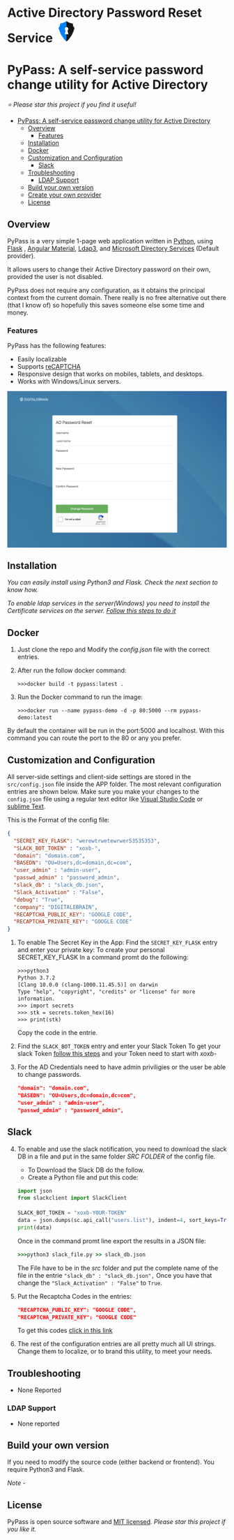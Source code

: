 # Active Directory Password Reset Service ![PyPass Logo](src/pypass.png)
# PyPass: A self-service password change utility for Active Directory

*:star: Please star this project if you find it useful!*

- [PyPass: A self-service password change utility for Active Directory](#pypass-a-self-service-password-change-utility-for-active-directory)
  - [Overview](#overview)
    - [Features](#features)
  - [Installation](#installation)
  - [Docker](#docker)
  - [Customization and Configuration](#customization-and-configuration)
    - [Slack](#slack)
  - [Troubleshooting](#troubleshooting)
    - [LDAP Support](#ldap-support)
  - [Build your own version](#build-your-own-version)
  - [Create your own provider](#create-your-own-provider)
  - [License](#license)

## Overview

PyPass is a very simple 1-page web application written in [Python](https://www.python.org/), using [Flask](http://flask.pocoo.org/) , [Angular Material](https://material.angular.io/), [Ldap3](https://ldap3.readthedocs.io/), and [Microsoft Directory Services](https://docs.microsoft.com/en-us/dotnet/api/system.directoryservices) (Default provider).

It allows users to change their Active Directory password on their own, provided the user is not disabled.

PyPass does not require any configuration, as it obtains the principal context from the current domain. There really is no free alternative out there (that I know of) so hopefully this saves someone else some time and money.

### Features

PyPass has the following features:

- Easily localizable
- Supports [reCAPTCHA](https://www.google.com/recaptcha/intro/index.html)
- Responsive design that works on mobiles, tablets, and desktops.
- Works with Windows/Linux servers.

<img align="center" src="src/screen.png"></img>

## Installation

*You can easily install using Python3 and Flask. Check the next section to know how.*

*To enable ldap services in the server(Windows) you need to install the Certificate services on the server.
[Follow this steps to do it](https://www.watchguard.com/help/docs/ssl/3/en-us/content/en-us/manage_system/active_directory_auth_w-ldap-ssl.html)*


## Docker

1.  Just clone the repo and Modify the *config.json* file with the correct entries.
2.  After run the follow docker command:

    ``` docker
    >>>docker build -t pypass:latest .
    ```
3.  Run the Docker command to run the image:

    ```docker
    >>>docker run --name pypass-demo -d -p 80:5000 --rm pypass-demo:latest
    ```
By default the container will be run in the port:5000 and localhost. With this command you can route the port to the 80 or any you prefer.


## Customization and Configuration

All server-side settings and client-side settings are stored in the `src/config.json` file inside the APP folder.
The most relevant configuration entries are shown below. Make sure you make your changes to the `config.json` file using a regular text editor like [Visual Studio Code](https://code.visualstudio.com) or [sublime Text](https://www.sublimetext.com/).

This is the Format of the config file:

``` json
{
  "SECRET_KEY_FLASK": "werewtrwetewrwer53535353",
  "SLACK_BOT_TOKEN" : "xoxb-",
  "domain": "domain.com",
  "BASEDN": "OU=Users,dc=domain,dc=com",
  "user_admin" : "admin-user",
  "passwd_admin" : "password_admin",
  "slack_db" : "slack_db.json",
  "Slack_Activation" : "False",
  "debug": "True",
  "company": "DIGITALEBRAIN",
  "RECAPTCHA_PUBLIC_KEY": "GOOGLE CODE",
  "RECAPTCHA_PRIVATE_KEY": "GOOGLE CODE"
}
```


1.  To enable The Secret Key in the App:
    Find the `SECRET_KEY_FLASK` entry and enter your private key:
    To create your personal SECRET_KEY_FLASK In a command promt do the following:
    ``` command
    >>>python3
    Python 3.7.2
    [Clang 10.0.0 (clang-1000.11.45.5)] on darwin
    Type "help", "copyright", "credits" or "license" for more information.
    >>> import secrets
    >>> stk = secrets.token_hex(16)
    >>> print(stk)
    ```
    Copy the code in the entrie.

2.  Find the `SLACK_BOT_TOKEN` entry and enter your Slack Token
    To get your slack Token [follow this steps](https://get.slack.help/hc/en-us/articles/215770388-Create-and-regenerate-API-tokens) and your Token need to start with *xoxb-*

3. For the AD Credentials need to have admin priviligies or the user be able to change passwords.

    ``` json
    "domain": "domain.com",
    "BASEDN": "OU=Users,dc=domain,dc=com",
    "user_admin" : "admin-user",
    "passwd_admin" : "password_admin",
    ```
## Slack

4. To enable and use the slack notification, you need to download the slack DB in a file and put in the same folder *SRC FOLDER* of the config file.
    - To Download the Slack DB do the follow.
    - Create a Python file and put this code:

    ``` python
    import json
    from slackclient import SlackClient

    SLACK_BOT_TOKEN = "xoxb-YOUR-TOKEN"
    data = json.dumps(sc.api_call("users.list"), indent=4, sort_keys=True)
    print(data)
    ```

    Once in the command promt line export the results in a JSON file:

    ``` cmd
    >>>python3 slack_file.py >> slack_db.json

    ```
    The File have to be in the *src* folder and put the complete name of the file in the entrie ```"slack_db" : "slack_db.json",```
    Once you have that change the ```"Slack_Activation" : "False"``` to ```True```.

5.  Put the Recaptcha Codes in the entries:

    ``` json
    "RECAPTCHA_PUBLIC_KEY": "GOOGLE CODE",
    "RECAPTCHA_PRIVATE_KEY": "GOOGLE CODE"
    ```
    To get this codes [click in this link](https://developers.google.com/recaptcha/)

6.  The rest of the configuration entries are all pretty much all UI strings. Change them to localize, or to brand this utility, to meet your needs.

## Troubleshooting

- None Reported

### LDAP Support

- None reported


## Build your own version

If you need to modify the source code (either backend or frontend). You require Python3 and Flask.


*Note* -


## License

PyPass is open source software and [MIT licensed](https://github.com/ZioGuillo/PYPASS/blob/master/LICENSE). *Please star this project if you like it.*